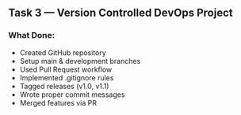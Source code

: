 ## Task 3 — Version Controlled DevOps Project

### What Done:
- Created GitHub repository
- Setup main & development branches
- Used Pull Request workflow
- Implemented .gitignore rules
- Tagged releases (v1.0, v1.1)
- Wrote proper commit messages
- Merged features via PR
